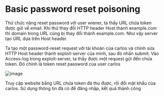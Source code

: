 # Basic password reset poisoning
Thử chức năng reset password với user wiener, ta thấy URL chứa token được gửi về email. Khi thử thay đổi HTTP header Host thành example.com thì domain trong URL cũng bị thay đổi thành example.com. Như vậy server tạo URL dựa trên Host header.

Ta tạo một password-reset request với tài khoản của carlos và chỉnh sửa HTTP Host header thành exploit-server của mình, sau đó nhấn submit. Vào Access-log trong exploit-server, ta thấy được một request gửi đến chứa token. Đó chính là token reset password của user carlos

![image](https://user-images.githubusercontent.com/103978452/201499254-7957129b-6794-4929-a161-496b63aab9fe.png)

Truy cập website bằng URL chứa token đã thu được, rồi đổi mật khẩu của carlos. Sử dụng thông tin đã có để đăng nhập, kết quả thành công
